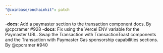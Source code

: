 ```yaml
---
"@coinbase/onchainkit": patch
---
```


-**docs**: Add a paymaster section to the transaction component docs. By @cpcramer #928
-**docs**: Fix using the Vercel ENV variable for the Paymaster URL. Swap the Transaction with TransactionToast components and the Transaction with Paymaster Gas sponsorship capabilities sections. By @cpcramer #940
